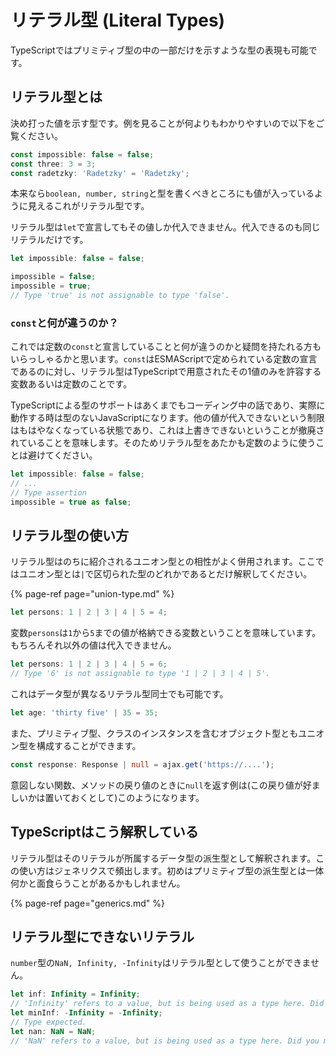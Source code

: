 # リテラル型 \(Literal Types\)

TypeScriptではプリミティブ型の中の一部だけを示すような型の表現も可能です。

## リテラル型とは

決め打った値を示す型です。例を見ることが何よりもわかりやすいので以下をご覧ください。

```typescript
const impossible: false = false;
const three: 3 = 3;
const radetzky: 'Radetzky' = 'Radetzky';
```

本来なら`boolean, number, string`と型を書くべきところにも値が入っているように見えるこれがリテラル型です。

リテラル型は`let`で宣言してもその値しか代入できません。代入できるのも同じリテラルだけです。

```typescript
let impossible: false = false;

impossible = false;
impossible = true;
// Type 'true' is not assignable to type 'false'.
```

### `const`と何が違うのか？

これでは定数の`const`と宣言していることと何が違うのかと疑問を持たれる方もいらっしゃるかと思います。`const`はESMAScriptで定められている定数の宣言であるのに対し、リテラル型はTypeScriptで用意されたその1値のみを許容する変数あるいは定数のことです。

TypeScriptによる型のサポートはあくまでもコーディング中の話であり、実際に動作する時は型のないJavaScriptになります。他の値が代入できないという制限はもはやなくなっている状態であり、これは上書きできないということが撤廃されていることを意味します。そのためリテラル型をあたかも定数のように使うことは避けてください。

```typescript
let impossible: false = false;
// ...
// Type assertion
impossible = true as false;
```

## リテラル型の使い方

リテラル型はのちに紹介されるユニオン型との相性がよく併用されます。ここではユニオン型とは`|`で区切られた型のどれかであるとだけ解釈してください。

{% page-ref page="union-type.md" %}

```typescript
let persons: 1 | 2 | 3 | 4 | 5 = 4;
```

変数`persons`は`1`から`5`までの値が格納できる変数ということを意味しています。もちろんそれ以外の値は代入できません。

```typescript
let persons: 1 | 2 | 3 | 4 | 5 = 6;
// Type '6' is not assignable to type '1 | 2 | 3 | 4 | 5'.
```

これはデータ型が異なるリテラル型同士でも可能です。

```typescript
let age: 'thirty five' | 35 = 35;
```

また、プリミティブ型、クラスのインスタンスを含むオブジェクト型ともユニオン型を構成することができます。

```typescript
const response: Response | null = ajax.get('https://....');
```

意図しない関数、メソッドの戻り値のときに`null`を返す例は\(この戻り値が好ましいかは置いておくとして\)このようになります。

## TypeScriptはこう解釈している

リテラル型はそのリテラルが所属するデータ型の派生型として解釈されます。この使い方はジェネリクスで頻出します。初めはプリミティブ型の派生型とは一体何かと面食らうことがあるかもしれません。

{% page-ref page="generics.md" %}

## リテラル型にできないリテラル

`number`型の`NaN, Infinity, -Infinity`はリテラル型として使うことができません。

```typescript
let inf: Infinity = Infinity;
// 'Infinity' refers to a value, but is being used as a type here. Did you mean 'typeof Infinity'?
let minInf: -Infinity = -Infinity;
// Type expected.
let nan: NaN = NaN;
// 'NaN' refers to a value, but is being used as a type here. Did you mean 'typeof NaN'?
```

